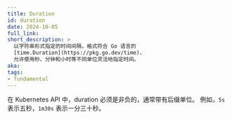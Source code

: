 ```yaml
---
title: Duration
id: duration
date: 2024-10-05
full_link:
short_description: >
  以字符串形式指定的时间间隔，格式符合 Go 语言的
  [time.Duration](https://pkg.go.dev/time)，
  允许使用秒、分钟和小时等不同单位灵活地指定时间。
aka:
tags:
- fundamental
---
```

<!--
title: Duration
id: duration
date: 2024-10-05
full_link:
short_description: >
  A time interval specified as a string in the format accepted by Go's [time.Duration](https://pkg.go.dev/time), allowing for flexible time specifications using various units like seconds, minutes, and hours.
aka:
tags:
- fundamental
-->

<!--
In Kubernetes APIs, a duration must be non-negative and is typically expressed with a suffix. 
For example, `5s` for five seconds or `1m30s` for one minute and thirty seconds.
-->
在 Kubernetes API 中，duration 必须是非负的，通常带有后缀单位。
例如，`5s` 表示五秒，`1m30s` 表示一分三十秒。

